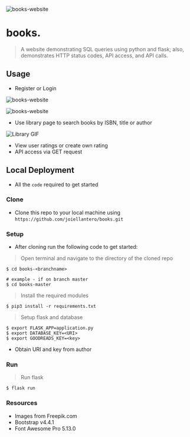 <img src="https://lh3.googleusercontent.com/25C4x-YcoQfXO2U7SSgPHoQvBpCfBPE4KtQ5VhgBjYByA8NqPGo36osRZ-rJVwjviBPrx63ZkEd2KM9NTSiXT7GrYo4JWAAFja75Se8jxgPNGHxq6A67YrKKDJxzSQAgOGF4CZGprzyk0mAiKAVLe5QFSf3RHwiZGg8uiimzXgTcprQXK3Xta64OvOXOiLP7Hgbn3HBLLXvt7RfgGL2I-LRAmReRwtCt6pGulwUuy6oDgoh1RNxNtwsuuNCitqrcibWYWOzOLKNKkPfRs1TQg8C4zc5bHFZpX_o2FFUPEnq0mrfKu9s-2NGiE69sHtXW5ZGQarhBCkWkfhH6cZUbY7h_CftPXW9Na3fRsze1S2GusN2FmHLNOZvDfwLyC8c6ssgI442f21z0cRVcJgo4k32j29MJJfy--1QsYvGJwOUowuaujpAkDhx2bGmB6N6LgquWP8Oz-0uhlh1HcsdRuGC04kw1STBLI9UQZGcEKwaTJyp-1VRhMLgfFXhnMrKzxxiAdLgiXEIwQjuJjcWMZthBKn1gt3o0-gbP2EkEn3m6Gvy7gsuSbcnG3XNpKqADgDnBHHKbBDZHP7wRB3ktkVvYKkA4UHKE2ZvJeF-zIZOBcMeTOU3enhsqBBnywlG5nus3dCxss2aJRcDAJhKjq2BTas4kXfMaF0G5k_SLD6O09-47qWhGpSgW1HQf=w2852-h1398-no" title="books." alt="books-website"></a>

# books.

> A website demonstrating SQL queries using python and flask; also, demonstrates HTTP status codes, API access, and API calls.

## Usage

- Register or Login

<img src="https://lh3.googleusercontent.com/yOd5pOFvsQRuGO3oEMJK5XbqFcUmW4cfbeUV9BNZu9UzIG_EFwoavYZnDpW_q-FQj0UG3gjjEsA7tRad13oqy3X1BM56N-df1SI-uTsaZG9cF-iZuMUuFhsK71jvjZ6hY4qq0BscnGIhanmN6H-872cJXraWLje8YClSeLWCNRvOmIJuQekCdzq8WaiPuFawZTEx5r2JkPUbJ3smGwomCIsBLzRwqmLCgTHlZ91UJp2dJjhk_weWJ_JfJ00uYPBzQzaNfCvsdPUg4gcUqFdXzr1PpnhXBAP8MjCI-LO8ARd-V7S8_avlXfuRqNVaG0YM6wwJVzWgdCp9cQvUFTlR-shf1QnX0RXNTYVTFKIyABAEnLA-HxcQgh-Yh2O3tjCfj65766xFUPGlxbK_VeB-WNDLE3JAjeyGo_dJEQunT41RAAqpra_U0IV0Hoe_S27zGn7y9xpAERaQBAxqKCTuWHBmNE5H666pDnulzD1rCwcF3NyTOF6wBsgX-NgaViGkraPGFygo-lFTtwWvVunikZOga9b_c3FKGdscmWPxgPZW81rYRAXtb9jEJfZbc3Q__HVxaRbMCQ244Mf5d26gPljEg4FpzjauBwrisKdtuVGPHBPxNxEt3IkKDrGJFuoOblTSx3cMa1Pkr4Kq6QesMbWe9ZYU8FwFLeILlEIPw4NHk1W0-cBPyIbHt-mg=w2878-h1394-no" title="books." alt="books-website"></a>

<img src="https://lh3.googleusercontent.com/gjoCyfjzr7fjqVuth3HqyTEBwIZTVLHIt9yEXwvLE0m90XX1EbcCMBk4vPM11My2qjMUvLs-X_w9396Gf_Bk9wbixrWiw-1YhdHeZzqAIalBXE674cItxdB4sfchYj5kGrk0g79YHtWyiTUMydp-DKx3Z1cvQZ1WWDFkC_UG6cAND6TX4fAuKcwGW3qjugR542_gp2ziksYsdjRZbdYVL3YMwZhXUOVWtjlgcZsly-CUakyM0J0g1lJ-cCuSdvR6tV06Z99TmcUg45WdtSc17zidC61xGsyMSBn5D7s8QVS3kkeVwrTJjrrGaVSIsgOjw97tGR-56iOhz2WNNIRey6ejNFagvBSOL0M9oVYSvwMhjC1DsiSZtmZPuuITVjOs_samgMyN-RUz8i_cTSSl4JAuFLU_G-L2b49uwkKLGkDsC_aIB1Aca-239UiwJHLbE6yqpvq6r6yQfQ8KNUk30WWCoUTcBVnplZ-uOIE1eJ8QPIaR7Fsxa_dHzhVOMJdPNwokmav8eGL_ddHQXKOLnma8KAM_fxN8BU9n8mFt4NGL8v1f0bo7jLTrF1PJqX_x0QRbZ1v8mf20BAZro0-tPGXzMbv_XdB9JnCWam8eJpfHsXGo7d1i_0b-vXHt5wzPRQIEXP7bGwn8nhegnDZVOMg1oiaiZHrlUcSq3n49MlExbWlvJkt0P1HYKJBw=w2880-h1396-no" title="books." alt="books-website"></a>

- Use library page to search books by ISBN, title or author

![Library GIF](https://lh3.googleusercontent.com/lv8DnNUAqTKQzDDvXwst1Sh00sr7q85mmCr9jIDG7ncJxMhNsRFtBVfjfpV1xnHLBmhXqrLbl4lxq_c4marBXRLHjDUN9ys4BIjXuIGkDIyFLhi20aSgAeiIw4llqLACbjBTGEt8XxCzAmRTDOGoIOVA_lWsz9q3guvsWK4vFcyo2irvbZC1BFI_GRbKOW6drqkNWNfSxwFR2wy7AXeuYJh6fpKqD3s5OELDC8dziDhawq-LDeN9wZBFWBjyOhtGt3Qypvwm41-SD4gRvT6rV-BJfmCUI8pLclCibnLj-L6oIHUIzP0e0X6hQQTmrc4-_81VIxjSnzVaDXfquQjSbBVnOZxDljEYiGrQihEeylT_rDWtFc2A7q6Xt6lEsVaHvCLi7qnuBThvCjbz2xfN9xF53x0MQxi_37jmqw7Cdk7lceXf0thFRIBSw7ZtonWzt8qIP6KdElUrHKfMsmzdnOUwCkLAiZhOjJKTQn76aeEoyF6iT99d_tucK2f3Wu5l-fno93yYl2noGJS8ZH_E_zb4kptB1UB3j7YYIl3cMNnCJyt1vUUZLzliLhQ9yop6TmZhcu1ne0UMpPwyAuEb-bFt8ku05AoDsT1Ry2oFFiqQStZ8n6kT51ags2JZQa8efe7ON_ZSdygXBvfHPFHlJXakrnNzLB6dInUVtxt_Mz-TeJi9RyF2yZa34LwB=w1434-h691-no)

- View user ratings or create own rating
- API access via GET request

## Local Deployment

- All the `code` required to get started

### Clone

- Clone this repo to your local machine using `https://github.com/joiellantero/books.git`

### Setup

- After cloning run the following code to get started:

> Open terminal and navigate to the directory of the cloned repo

```shell
$ cd books-<branchname>

# example - if on branch master
$ cd books-master
```

> Install the required modules

```shell
$ pip3 install -r requirements.txt
```

> Setup flask and database

```shell
$ export FLASK_APP=application.py
$ export DATABASE_KEY=<URI>
$ export GOODREADS_KEY=<key>
```

- Obtain URI and key from author

### Run

> Run flask

```shell
$ flask run
```

### Resources

- Images from Freepik.com
- Bootstrap v4.4.1
- Font Awesome Pro 5.13.0
